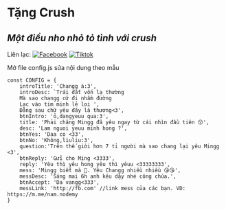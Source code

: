 # Tặng Crush
## _Một điều nho nhỏ tỏ tình với crush_

Liên lạc: 
[![Facebook](https://i.imgur.com/GRqy96ts.jpg)](https://www.facebook.com/nam.nodemy)
[![Tiktok](https://i.imgur.com/Nbfl1E7t.jpg)](https://www.tiktok.com/@manindev)

Mở file config.js sửa nội dung theo mẫu
```
const CONFIG = {
    introTitle: 'Changg à:3',
    introDesc: `Trái đất vốn lạ thường
    Mà sao changg cứ đi nhầm đường
    Lạc vào tim minh lẻ loi ',
    Đằng sau chữ yêu đây là thương<3',
    btnIntro: 'ỏ,dangyeuu qua:3',
    title: 'Phải chăng Mingg đã yêu ngay từ cái nhìn đầu tiên 😙',
    desc: 'Lam nguoi yeuu minh hong ?',
    btnYes: 'Daa co <33',
    btnNo: 'Không,liuliu:3',
    question:'Trên thế giới hơn 7 tỉ người mà sao chang lại yêu Mingg <3',
    btnReply: 'Gửi cho Ming <3333',
    reply: 'Yêu thì yêu hong yêu thì yêuu <33333333',
    mess: 'Mingg biết mà 🥰. Yêu Changg nhiều nhiều 😘😘',
    messDesc: 'Sáng mai 6h anh kêu dậy nhé công chúa.',
    btnAccept: 'Da vangg<333',
    messLink: 'http://fb.com' //link mess của các bạn. VD: https://m.me/nam.nodemy
}
```

